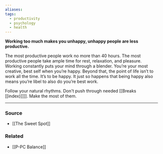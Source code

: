 ```yaml
---
aliases: 
tags:
  - productivity
  - psychology
  - health
---
```

**Working too much makes you unhappy, unhappy people are less productive.**

The most productive people work no more than 40 hours. The most productive people take ample time for rest, relaxation, and pleasure. Working constantly puts your mind through a blender. You’re your most creative, best self when you’re happy. Beyond that, the point of life isn’t to work all the time. It’s to be happy. It just so happens that being happy also means you’re libel to also do you’re best work.

Follow your natural rhythms. Don't push through needed [[Breaks [[index)]]]]. Make the most of them.

---

### Source
- [[The Sweet Spot]]

### Related
- [[P-PC Balance]]